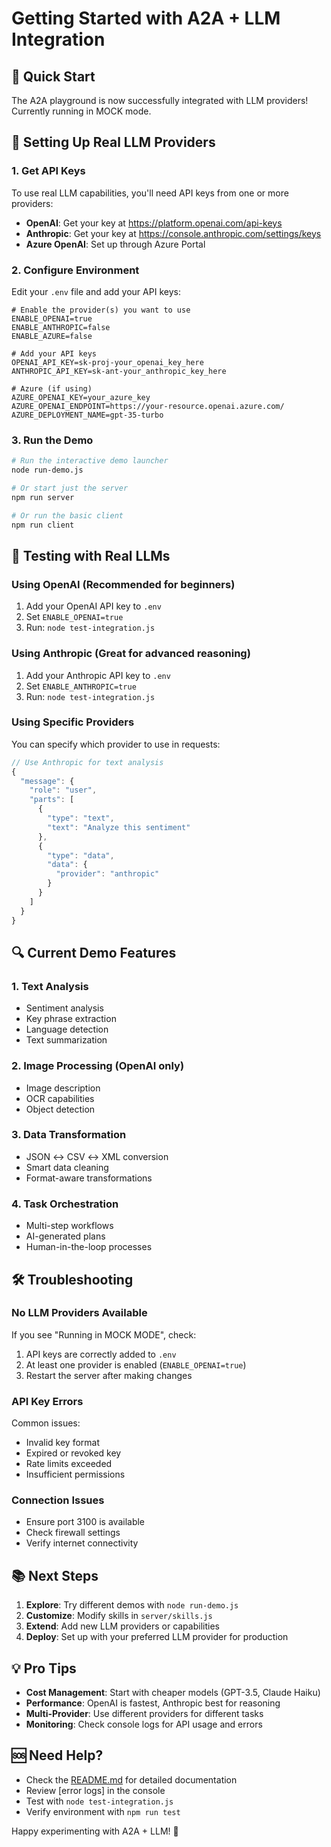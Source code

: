 # Getting Started with A2A + LLM Integration

## 🚀 Quick Start

The A2A playground is now successfully integrated with LLM providers! Currently running in MOCK mode.

## 🔑 Setting Up Real LLM Providers

### 1. Get API Keys

To use real LLM capabilities, you'll need API keys from one or more providers:

- **OpenAI**: Get your key at https://platform.openai.com/api-keys
- **Anthropic**: Get your key at https://console.anthropic.com/settings/keys
- **Azure OpenAI**: Set up through Azure Portal

### 2. Configure Environment

Edit your `.env` file and add your API keys:

```env
# Enable the provider(s) you want to use
ENABLE_OPENAI=true
ENABLE_ANTHROPIC=false
ENABLE_AZURE=false

# Add your API keys
OPENAI_API_KEY=sk-proj-your_openai_key_here
ANTHROPIC_API_KEY=sk-ant-your_anthropic_key_here

# Azure (if using)
AZURE_OPENAI_KEY=your_azure_key
AZURE_OPENAI_ENDPOINT=https://your-resource.openai.azure.com/
AZURE_DEPLOYMENT_NAME=gpt-35-turbo
```

### 3. Run the Demo

```bash
# Run the interactive demo launcher
node run-demo.js

# Or start just the server
npm run server

# Or run the basic client
npm run client
```

## 🎯 Testing with Real LLMs

### Using OpenAI (Recommended for beginners)

1. Add your OpenAI API key to `.env`
2. Set `ENABLE_OPENAI=true`
3. Run: `node test-integration.js`

### Using Anthropic (Great for advanced reasoning)

1. Add your Anthropic API key to `.env`
2. Set `ENABLE_ANTHROPIC=true`
3. Run: `node test-integration.js`

### Using Specific Providers

You can specify which provider to use in requests:

```javascript
// Use Anthropic for text analysis
{
  "message": {
    "role": "user",
    "parts": [
      {
        "type": "text",
        "text": "Analyze this sentiment"
      },
      {
        "type": "data",
        "data": {
          "provider": "anthropic"
        }
      }
    ]
  }
}
```

## 🔍 Current Demo Features

### 1. Text Analysis
- Sentiment analysis
- Key phrase extraction
- Language detection
- Text summarization

### 2. Image Processing (OpenAI only)
- Image description
- OCR capabilities
- Object detection

### 3. Data Transformation
- JSON ↔ CSV ↔ XML conversion
- Smart data cleaning
- Format-aware transformations

### 4. Task Orchestration
- Multi-step workflows
- AI-generated plans
- Human-in-the-loop processes

## 🛠 Troubleshooting

### No LLM Providers Available

If you see "Running in MOCK MODE", check:

1. API keys are correctly added to `.env`
2. At least one provider is enabled (`ENABLE_OPENAI=true`)
3. Restart the server after making changes

### API Key Errors

Common issues:
- Invalid key format
- Expired or revoked key
- Rate limits exceeded
- Insufficient permissions

### Connection Issues

- Ensure port 3100 is available
- Check firewall settings
- Verify internet connectivity

## 📚 Next Steps

1. **Explore**: Try different demos with `node run-demo.js`
2. **Customize**: Modify skills in `server/skills.js`
3. **Extend**: Add new LLM providers or capabilities
4. **Deploy**: Set up with your preferred LLM provider for production

## 💡 Pro Tips

- **Cost Management**: Start with cheaper models (GPT-3.5, Claude Haiku)
- **Performance**: OpenAI is fastest, Anthropic best for reasoning
- **Multi-Provider**: Use different providers for different tasks
- **Monitoring**: Check console logs for API usage and errors

## 🆘 Need Help?

- Check the [README.md](README.md) for detailed documentation
- Review [error logs] in the console
- Test with `node test-integration.js`
- Verify environment with `npm run test`

Happy experimenting with A2A + LLM! 🚀

